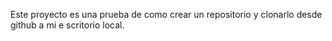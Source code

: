 Este proyecto es una prueba de como crear un repositorio y clonarlo desde github a mi e scritorio local.
